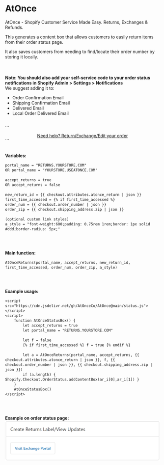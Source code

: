 # AtOnce
AtOnce - Shopify Customer Service Made Easy. Returns, Exchanges &amp; Refunds.

This generates a content box that allows customers to easily return items from their order status page.

It also saves customers from needing to find/locate their order number by storing it locally.
<br/>
<br/>
<br/>
<br/>
**Note: You should also add your self-service code to your order status notifications in Shopify Admin > Settings > Notifications**
<br/>
We suggest adding it to:
<br/>
- Order Confirmation Email
- Shipping Confirmation Email
- Delivered Email
- Local Order Delivered Email
<br/>
```
<div style="text-align:center;margin-top:0.5rem;"><a href="https://RETURNS.YOURSTORE.COM?order={{ order_number }}_atonce_{% if shipping_address %}{{ shipping_address.zip | remove: " " | upcase }}{% else %}{{ billing_address.zip | remove: " " | upcase }}{% endif %}" target="_blank">Need help? Return/Exchange/Edit your order</a></div>
```

<br/>
<br/>

**Variables:**
```
portal_name = "RETURNS.YOURSTORE.COM"
OR portal_name = "YOURSTORE.USEATONCE.COM"

accept_returns = true
OR accept_returns = false

new_return_id = {{ checkout.attributes.atonce_return | json }}
first_time_accessed = {% if first_time_accessed %}
order_num = {{ checkout.order_number | json }}
order_zip = {{ checkout.shipping_address.zip | json }}

(optional custom link styles)
a_style = "font-weight:600;padding: 0.75rem 1rem;border: 1px solid #ddd;border-radius: 5px;"
```

<br/>
<br/>

**Main function:**
```
AtOnceReturns(portal_name, accept_returns, new_return_id, first_time_accessed, order_num, order_zip, a_style)
```

<br/>
<br/>

**Example usage:**
```
<script src="https://cdn.jsdelivr.net/gh/AtOnceCo/AtOnce@main/status.js"></script>
<script>
    function AtOnceStatusBox() {
        let accept_returns = true
        let portal_name = "RETURNS.YOURSTORE.COM"
        
        let f = false
        {% if first_time_accessed %} f = true {% endif %}
        
        let a = AtOnceReturns(portal_name, accept_returns, {{ checkout.attributes.atonce_return | json }}, f, {{ checkout.order_number | json }}, {{ checkout.shipping_address.zip | json }})
        if (a.length) { Shopify.Checkout.OrderStatus.addContentBox(ar_i[0],ar_i[1]) }
    }
    AtOnceStatusBox()
</script>
```

<br/>
<br/>

**Example on order status page:**
![Example](https://github.com/AtOnceCo/AtOnce/blob/main/Example%201.png)
